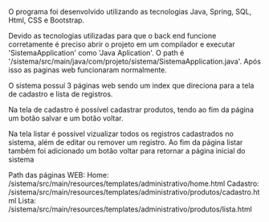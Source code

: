 O programa foi desenvolvido utilizando as tecnologias Java, Spring, SQL, Html, CSS e Bootstrap.

Devido as tecnologias utilizadas para que o back end funcione corretamente é preciso abrir o projeto em um compilador e executar 'SistemaApplication' como 'Java Aplication'.
O path é '/sistema/src/main/java/com/projeto/sistema/SistemaApplication.java'. Após isso as paginas web funcionaram normalmente.

O sistema possuí 3 páginas web sendo um index que direciona para a tela de cadastro e lista de registros.

Na tela de cadastro é possível cadastrar produtos, tendo ao fim da página um botão salvar e um botão voltar.

Na tela listar é possivel vizualizar todos os registros cadastrados no sistema, além de editar ou remover um registro. 
Ao fim da página listar também foi adicionado um botão voltar para retornar a página inicial do sistema

Path das páginas WEB:
Home: /sistema/src/main/resources/templates/administrativo/home.html
Cadastro: /sistema/src/main/resources/templates/administrativo/produtos/cadastro.html
Lista: /sistema/src/main/resources/templates/administrativo/produtos/lista.html
